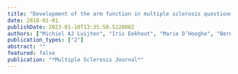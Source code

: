 ```yaml
---
title: "Development of the arm function in multiple sclerosis questionnaire-short form (AMSQ-SF): a static 10-item version"
date: 2018-01-01
publishDate: 2023-01-10T13:35:50.512808Z
authors: ["Michiel AJ Luijten", "Iris Eekhout", "Marie D’Hooghe", "Bernard MJ Uitdehaag", "Lidwine B Mokkink"]
publication_types: ["2"]
abstract: ""
featured: false
publication: "*Multiple Sclerosis Journal*"
---
```


